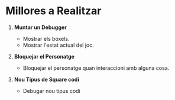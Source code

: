 # Millores a Realitzar

1. **Muntar un Debugger**
    - Mostrar els bóxels.
    - Mostrar l'estat actual del joc.

2. **Bloquejar el Personatge**
    - Bloquejar el personatge quan interaccioni amb alguna cosa.

3. **Nou Tipus de Square codi**
    - Debugar nou tipus codi
